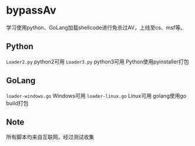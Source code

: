 # bypassAv
学习使用python、GoLang加载shellcode进行免杀过AV，上线至cs、msf等。

## Python
`Loader2.py` python2可用
`Loader3.py` python3可用
Python使用pyinstaller打包

## GoLang
`loader-windows.go` Windows可用
`loader-linux.go` Linux可用
golang使用go build打包

## Note
所有脚本均来自互联网，经过测试收集

